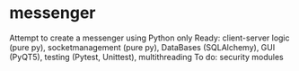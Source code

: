 # messenger
Attempt to create a messenger using Python only
Ready: client-server logic (pure py), socketmanagement (pure py), DataBases (SQLAlchemy), GUI (PyQT5), testing (Pytest, Unittest), multithreading
To do: security modules
